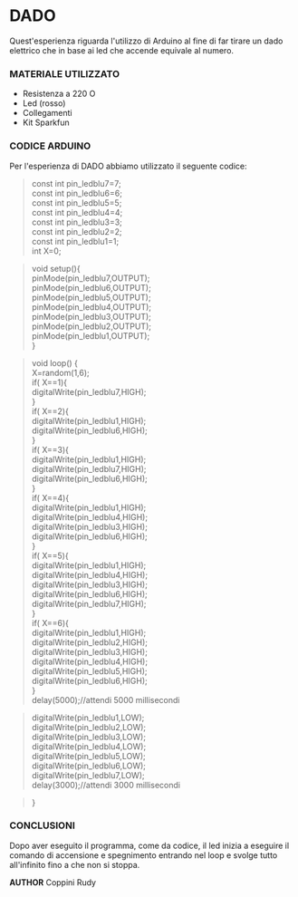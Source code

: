 # DADO
Quest'esperienza riguarda l'utilizzo di Arduino al fine di far tirare un dado elettrico che in base ai led che accende equivale al numero.

### MATERIALE UTILIZZATO
- Resistenza a 220 O
- Led (rosso)
- Collegamenti
- Kit Sparkfun

### CODICE ARDUINO
Per l'esperienza di DADO abbiamo utilizzato il seguente codice:
>const int pin_ledblu7=7;  
const int pin_ledblu6=6;  
const int pin_ledblu5=5;  
const int pin_ledblu4=4;    
const int pin_ledblu3=3;  
const int pin_ledblu2=2;  
const int pin_ledblu1=1;  
int X=0;  
  
>   void setup(){   
pinMode(pin_ledblu7,OUTPUT);  
pinMode(pin_ledblu6,OUTPUT);  
pinMode(pin_ledblu5,OUTPUT);  
pinMode(pin_ledblu4,OUTPUT);  
pinMode(pin_ledblu3,OUTPUT);   
pinMode(pin_ledblu2,OUTPUT);   
pinMode(pin_ledblu1,OUTPUT);  
}  
 
> void loop() {  
X=random(1,6);  
if( X==1){  
digitalWrite(pin_ledblu7,HIGH);   
  }  
if( X==2){  
digitalWrite(pin_ledblu1,HIGH);  
digitalWrite(pin_ledblu6,HIGH);  
  }  
if( X==3){  
digitalWrite(pin_ledblu1,HIGH);  
digitalWrite(pin_ledblu7,HIGH);  
digitalWrite(pin_ledblu6,HIGH);   
  }  
if( X==4){  
digitalWrite(pin_ledblu1,HIGH);   
digitalWrite(pin_ledblu4,HIGH);   
digitalWrite(pin_ledblu3,HIGH);  
digitalWrite(pin_ledblu6,HIGH);  
  }  
if( X==5){  
digitalWrite(pin_ledblu1,HIGH);  
digitalWrite(pin_ledblu4,HIGH);  
digitalWrite(pin_ledblu3,HIGH);  
digitalWrite(pin_ledblu6,HIGH);  
digitalWrite(pin_ledblu7,HIGH);  
  }  
if( X==6){  
digitalWrite(pin_ledblu1,HIGH);  
digitalWrite(pin_ledblu2,HIGH);  
digitalWrite(pin_ledblu3,HIGH);  
digitalWrite(pin_ledblu4,HIGH);  
digitalWrite(pin_ledblu5,HIGH);  
digitalWrite(pin_ledblu6,HIGH);  
}  
delay(5000);//attendi 5000 millisecondi  
  
>digitalWrite(pin_ledblu1,LOW);  
digitalWrite(pin_ledblu2,LOW);  
digitalWrite(pin_ledblu3,LOW);  
digitalWrite(pin_ledblu4,LOW);  
digitalWrite(pin_ledblu5,LOW);  
digitalWrite(pin_ledblu6,LOW);  
digitalWrite(pin_ledblu7,LOW);  
delay(3000);//attendi 3000 millisecondi  

>} 

### CONCLUSIONI
Dopo aver eseguito il programma, come da codice, il led inizia a eseguire il 
comando di accensione e spegnimento entrando nel loop e svolge tutto all'infinito 
fino a che non si stoppa.

**AUTHOR**
Coppini Rudy
